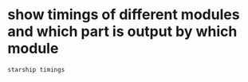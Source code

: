 # show timings of different modules and which part is output by which module

```bash
starship timings
```
